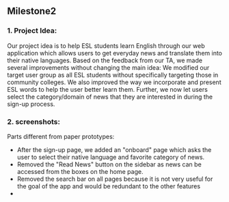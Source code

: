 ## Milestone2

### 1. Project Idea:
Our project idea is to help ESL students learn English through our web application which allows users to get everyday news and translate them into their native languages. Based on the feedback from our TA, we made several improvements without changing the main idea: We modified our target user group as all ESL students without specifically targeting those in community colleges. We also improved the way we incorporate and present ESL words to help the user better learn them. Further, we now let users select the category/domain of news that they are interested in during the sign-up process.

### 2. screenshots:
Parts different from paper prototypes: 
- After the sign-up page, we added an "onboard" page which asks the user to select their native language and favorite category of news. 
- Removed the "Read News" button on the sidebar as news can be accessed from the boxes on the home page.
- Removed the search bar on all pages because it is not very useful for the goal of the app and would be redundant to the other features
- 